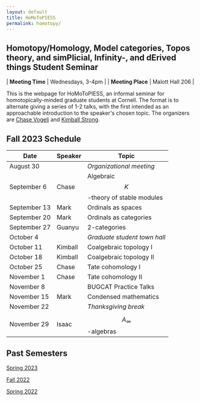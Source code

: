 ```yaml
---
layout: default
title: HoMoToPIESS
permalink: homotopy/
---
```

## **Ho**motopy/**Ho**mology, **Mo**del categories, **To**pos theory, and sim**P**licial, **I**nfinity-, and d**E**rived things **S**tudent **S**eminar

| __Meeting Time__ | Wednesdays, 3-4pm |
| __Meeting Place__ | Malott Hall 206 |

This is the webpage for HoMoToPIESS, an informal seminar for homotopically-minded graduate students at Cornell. The format is to alternate giving a series of 1-2 talks, with the first intended as an approachable introduction to the speaker's chosen topic. The organizers are [Chase Vogeli](https://chasevoge.li/) and [Kimball Strong](https://e.math.cornell.edu/people/Kimball_Strong/).

## Fall 2023 Schedule

| Date | Speaker | Topic |
| --- | --- | --- |
| August 30    |  | *Organizational meeting* |
| September 6  | Chase | Algebraic $$K$$-theory of stable modules |
| September 13 | Mark | Ordinals as spaces |
| September 20 | Mark | Ordinals as categories |
| September 27 | Guanyu | 2-categories |
| October 4    |  | *Graduate student town hall* |
| October 11   | Kimball | Coalgebraic topology I |
| October 18   | Kimball | Coalgebraic topology II |
| October 25   | Chase | Tate cohomology I |
| November 1   | Chase | Tate cohomology II |
| November 8   |  | BUGCAT Practice Talks |
| November 15  | Mark | Condensed mathematics |
| November 22  |  | *Thanksgiving break* |
| November 29  | Isaac | $$A_\infty$$-algebras |

## Past Semesters

[Spring 2023](sp23.html)

[Fall 2022](fa22.html)

[Spring 2022](sp22.html)
